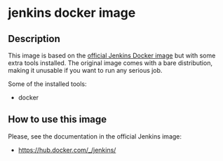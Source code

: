 # jenkins docker image

## Description

This image is based on the
[official Jenkins Docker image](https://hub.docker.com/_/jenkins/) but with
some extra tools installed. The original image comes with a bare distribution,
making it unusable if you want to run any serious job.

Some of the installed tools:
* docker


## How to use this image

Please, see the documentation in the official Jenkins image:
* https://hub.docker.com/_/jenkins/
